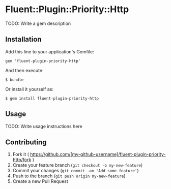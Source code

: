 # Fluent::Plugin::Priority::Http

TODO: Write a gem description

## Installation

Add this line to your application's Gemfile:

    gem 'fluent-plugin-priority-http'

And then execute:

    $ bundle

Or install it yourself as:

    $ gem install fluent-plugin-priority-http

## Usage

TODO: Write usage instructions here

## Contributing

1. Fork it ( https://github.com/[my-github-username]/fluent-plugin-priority-http/fork )
2. Create your feature branch (`git checkout -b my-new-feature`)
3. Commit your changes (`git commit -am 'Add some feature'`)
4. Push to the branch (`git push origin my-new-feature`)
5. Create a new Pull Request
